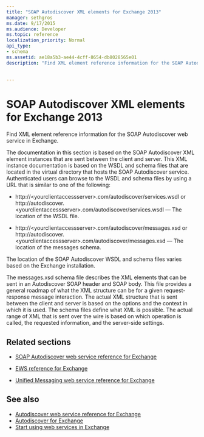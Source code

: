 ```yaml
---
title: "SOAP Autodiscover XML elements for Exchange 2013"
manager: sethgros
ms.date: 9/17/2015
ms.audience: Developer
ms.topic: reference
localization_priority: Normal
api_type:
- schema
ms.assetid: ae18a5b3-ae44-4cff-8654-db8028565e01
description: "Find XML element reference information for the SOAP Autodiscover web service in Exchange."
 
 
---
```


# SOAP Autodiscover XML elements for Exchange 2013

Find XML element reference information for the SOAP Autodiscover web service in Exchange.
  
The documentation in this section is based on the SOAP Autodiscover XML element instances that are sent between the client and server. This XML instance documentation is based on the WSDL and schema files that are located in the virtual directory that hosts the SOAP Autodiscover service. Authenticated users can browse to the WSDL and schema files by using a URL that is similar to one of the following:
  
- http://\<yourclientaccessserver\>.com/autodiscover/services.wsdl or http://autodiscover.\<yourclientaccessserver\>.com/autodiscover/services.wsdl — The location of the WSDL file.
    
- http://\<yourclientaccessserver\>.com/autodiscover/messages.xsd or http://autodiscover.\<yourclientaccessserver\>.com/autodiscover/messages.xsd — The location of the messages schema.
    
The location of the SOAP Autodiscover WSDL and schema files varies based on the Exchange installation.
  
The messages.xsd schema file describes the XML elements that can be sent in an Autodiscover SOAP header and SOAP body. This file provides a general roadmap of what the XML structure can be for a given request-response message interaction. The actual XML structure that is sent between the client and server is based on the options and the context in which it is used. The schema files define what XML is possible. The actual range of XML that is sent over the wire is based on which operation is called, the requested information, and the server-side settings. 
  
## Related sections
<a name="bk_RelatedSections"> </a>

- [SOAP Autodiscover web service reference for Exchange](soap-autodiscover-web-service-reference-for-exchange.md)
    
- [EWS reference for Exchange](ews-reference-for-exchange.md)
    
- [Unified Messaging web service reference for Exchange](unified-messaging-web-service-reference-for-exchange.md)
    
## See also

- [Autodiscover web service reference for Exchange](autodiscover-web-service-reference-for-exchange.md)
- [Autodiscover for Exchange](../exchange-web-services/autodiscover-for-exchange.md)
- [Start using web services in Exchange](../exchange-web-services/start-using-web-services-in-exchange.md)
    


